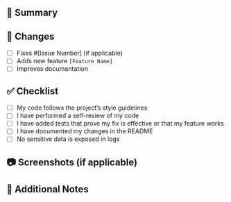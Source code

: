  ## 📌 Summary
<!-- Provide a short summary of the changes -->

## 🔨 Changes
- [ ] Fixes #[Issue Number] (if applicable)
- [ ] Adds new feature `[Feature Name]`
- [ ] Improves documentation

## ✅ Checklist
- [ ] My code follows the project’s style guidelines
- [ ] I have performed a self-review of my code
- [ ] I have added tests that prove my fix is effective or that my feature works
- [ ] I have documented my changes in the README
- [ ] No sensitive data is exposed in logs

## 📷 Screenshots (if applicable)
<!-- Add screenshots to show the new behavior -->

## 📌 Additional Notes
<!-- Add any other context or information here -->

